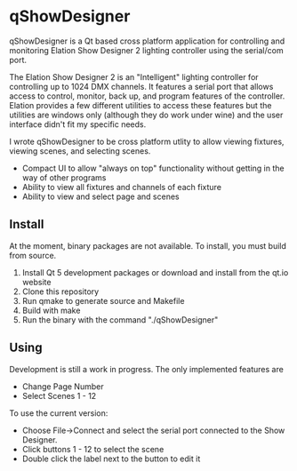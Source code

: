 # qShowDesigner
qShowDesigner is a Qt based cross platform application for controlling and monitoring Elation Show Designer 2 lighting controller using the serial/com port.

The Elation Show Designer 2 is an "Intelligent" lighting controller for controlling up to 1024 DMX channels.  It features a serial port that allows access to control, monitor, back up, and program features of the controller.  Elation provides a few different utilities to access these features but the utilities are windows only (although they do work under wine) and the user interface didn't fit my specific needs. 

I wrote qShowDesigner to be cross platform utlity to allow viewing fixtures, viewing scenes, and selecting scenes. 

 - Compact UI to allow "always on top" functionality without getting in the way of other programs
 - Ability to view all fixtures and channels of each fixture
 - Ability to view and select page and scenes 

## Install
At the moment, binary packages are not available.  To install, you must build from source.

1. Install Qt 5 development packages or download and install from the qt.io website
2. Clone this repository
3. Run qmake to generate source and Makefile
4. Build with make
5. Run the binary with the command "./qShowDesigner"

## Using
Development is still a work in progress.  The only implemented features are

 - Change Page Number
 - Select Scenes 1 - 12

To use the current version:

 - Choose File->Connect and select the serial port connected to the Show Designer.  
 - Click buttons 1 - 12 to select the scene
 - Double click the label next to the button to edit it






